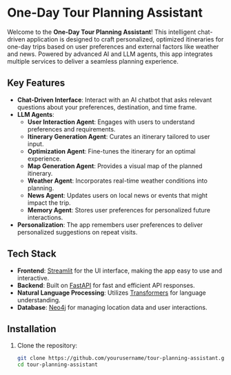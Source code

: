 # One-Day Tour Planning Assistant

Welcome to the **One-Day Tour Planning Assistant**! This intelligent chat-driven application is designed to craft personalized, optimized itineraries for one-day trips based on user preferences and external factors like weather and news. Powered by advanced AI and LLM agents, this app integrates multiple services to deliver a seamless planning experience.

## Key Features

- **Chat-Driven Interface**: Interact with an AI chatbot that asks relevant questions about your preferences, destination, and time frame.
- **LLM Agents**:
  - **User Interaction Agent**: Engages with users to understand preferences and requirements.
  - **Itinerary Generation Agent**: Curates an itinerary tailored to user input.
  - **Optimization Agent**: Fine-tunes the itinerary for an optimal experience.
  - **Map Generation Agent**: Provides a visual map of the planned itinerary.
  - **Weather Agent**: Incorporates real-time weather conditions into planning.
  - **News Agent**: Updates users on local news or events that might impact the trip.
  - **Memory Agent**: Stores user preferences for personalized future interactions.
- **Personalization**: The app remembers user preferences to deliver personalized suggestions on repeat visits.

## Tech Stack

- **Frontend**: [Streamlit](https://streamlit.io/) for the UI interface, making the app easy to use and interactive.
- **Backend**: Built on [FastAPI](https://fastapi.tiangolo.com/) for fast and efficient API responses.
- **Natural Language Processing**: Utilizes [Transformers](https://huggingface.co/transformers/) for language understanding.
- **Database**: [Neo4j](https://neo4j.com/) for managing location data and user interactions.

## Installation

1. Clone the repository:
   ```bash
   git clone https://github.com/yourusername/tour-planning-assistant.git
   cd tour-planning-assistant
